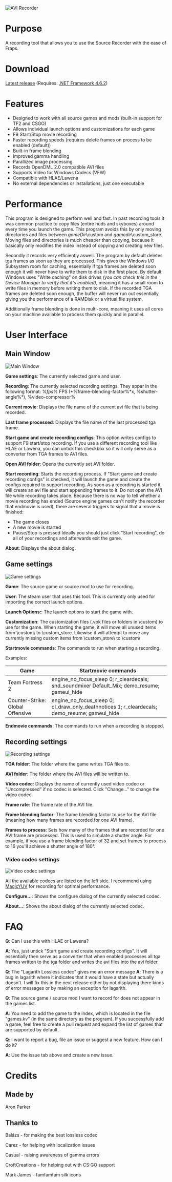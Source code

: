 ![AVI Recorder](images/logo.png)

# Purpose
A recording tool that allows you to use the Source Recorder with the ease of Fraps.

# Download
[Latest release](https://github.com/AronParker/AviRecorder/releases) (Requires: [.NET Framework 4.6.2](https://www.microsoft.com/en-us/download/details.aspx?id=53345))

# Features
- Designed to work with all source games and mods (built-in support for TF2 and CSGO)
- Allows individual launch options and customizations for each game
- F9 Start/Stop movie recording
- Faster recording speeds (requires delete frames on process to be enabled (default))
- Built-in frame blending
- Improved gamma handling
- Parallized image processing
- Records OpenDML 2.0 compatible AVI files
- Supports Video for Windows Codecs (VFW)
- Compatible with HLAE/Lawena
- No external dependencies or installations, just one executable

# Performance
This program is designed to perform well and fast. In past recording tools it was common practice to copy files (entire huds and skyboxes) around every time you launch the game. This program avoids this by only moving directories and files between *gameDir*\custom and *gamedir*\custom_store. Moving files and directories is much cheaper than copying, because it basically only modifies the index instead of copying and creating new files.

Secondly it records very efficiently aswell. The program by default deletes tga frames as soon as they are processed. This gives the Windows I/O Subsystem room for caching, essentially if tga frames are deleted soon enough it will never have to write them to disk in the first place. By default Windows uses "Write caching" on disk drives *(you can check this in the Device Manager to verify that it's enabled)*, meaning it has a small room to write files in memory before writing them to disk. If the recorded TGA frames are deleted soon enough, the buffer will never run out essentially giving you the performance of a RAMDisk or a virtual file system.

Additionally frame blending is done in multi-core, meaning it uses all cores on your machine available to process them quickly and in parallel.

# User Interface
## Main Window
![Main Window](images/main.png)

**Game settings**: The currently selected game and user.

**Recording**: The currently selected recording settings. They appar in the following format: *%fps%* FPS (*%frame-blending-factor%*x, %shutter-angle%°), %video-compressor%

**Current movie**: Displays the file name of the current avi file that is being recorded.

**Last frame processed**: Displays the file name of the last processed tga frame.

**Start game and create recording configs**: This option writes configs to support F9 start/stop recording. If you use a different recording tool like HLAE or Lawena, you can untick this checkbox so it will only serve as a converter from TGA frames to AVI files.

**Open AVI folder**: Opens the currently set AVI folder.

**Start recording**: Starts the recording process. If "Start game and create recording configs" is checked, it will launch the game and create the configs required to support recording. As soon as a recording is started it will create an avi file and start appending frames to it. Do not open the AVI file while recording takes place. Because there is no way to tell whether a movie recording has ended (Source engine games can't notify the recorder that endmovie is used), there are several triggers to signal that a movie is finished:
* The game closes
* A new movie is started
* Pause/Stop is pressed
Ideally you should just click "Start recording", do all of your recordings and afterwards exit the game.

**About**: Displays the about dialog.

## Game settings
![Game settings](images/game-settings.png)

**Game**: The source game or source mod to use for recording.

**User**: The steam user that uses this tool. This is currently only used for importing the correct launch options.

**Launch Options:**: The launch options to start the game with.

**Customization**: The customization files (.vpk files or folders in \custom) to use for the game. When starting the game, it will move all unused items from <gameDir>\custom\ to <gameDir>\custom_store. Likewise it will attempt to move any currently missing custom items from <gameDir>\custom_store\ to <gameDir>\custom\

**Startmovie commands**: The commands to run when starting a recording.

Examples:

| Game                             | Startmovie commands                                                                           |
| -------------------------------- | --------------------------------------------------------------------------------------------- |
| Team Fortress 2                  | engine_no_focus_sleep 0; r_cleardecals; snd_soundmixer Default_Mix; demo_resume; gameui_hide  |
| Counter-Strike: Global Offensive | engine_no_focus_sleep 0; cl_draw_only_deathnotices 1; r_cleardecals; demo_resume; gameui_hide |

**Endmovie commands**: The commands to run when a recording is stopped.

## Recording settings
![Recording settings](images/recording-settings.png)

**TGA folder**: The folder where the game writes TGA files to.

**AVI folder**: The folder where the AVI files will be written to.

**Video codec**: Displays the name of currently used video codec or "Uncompressed" if no codec is selected. Click "Change..." to change the video codec.

**Frame rate**: The frame rate of the AVI file.

**Frame blending factor**: The frame blending factor to use for the AVI file (meaning how many frames are recorded for one AVI frame).

**Frames to process**: Sets how many of the frames that are recorded for one AVI frame are processed. This is used to simulate a shutter angle. For example, if you use a frame blending factor of 32 and set frames to process to 16 you'll achieve a shutter angle of 180°.

### Video codec settings
![Video codec settings](images/recording-settings-codec.png)

All the available codecs are listed on the left side. I recommend using [MagicYUV](https://www.magicyuv.com/) for recording for optimal performance.

**Configure...**: Shows the configure dialog of the currently selected codec.

**About...**: Shows the about dialog of the currently selected codec.

# FAQ
**Q**: Can I use this with HLAE or Lawena?

**A**: Yes, just untick "Start game and create recording configs". It will essentially then serve as a converter that when enabled processes all tga frames written to the tga folder and writes the avi files into the avi folder.

**Q**: The "Lagarith Lossless codec" gives me an error message
**A**: There is a bug in lagarith where it indicates that it would have a state but actually doesn't. I will fix this in the next release either by not displaying there kinds of error messages or by making an exception for lagarith.

**Q**: The source game / source mod I want to record for does not appear in the games list.

**A**: You need to add the game to the index, which is located in the file "games.kv" (in the same directory as the program). If you successfully add a game, feel free to create a pull request and expand the list of games that are supported by default.

**Q**: I want to report a bug, file an issue or suggest a new feature. How can I do it?

**A**: Use the issue tab above and create a new issue.

# Credits

## Made by
Aron Parker

## Thanks to
Balázs - for making the best lossless codec

Carez - for helping with localization issues

Casual - raising awareness of gamma errors

CroftCreations - for helping out with CS:GO support

Mark James - famfamfam silk icons
